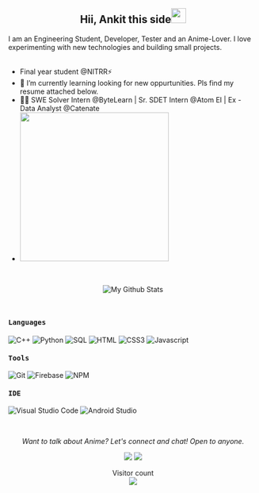 ### <h2 align="center">Hii, Ankit this side<img src="https://raw.githubusercontent.com/MartinHeinz/MartinHeinz/master/wave.gif" width="30px"></h2>



I am an Engineering Student, Developer, Tester and an Anime-Lover. I love experimenting with new technologies and building small projects.<br>
<br>
- Final year student @NITRR⚡
- 🔭 I’m currently learning looking for new oppurtunities. Pls find my resume attached below.
- ✍🏻 SWE Solver Intern @ByteLearn | Sr. SDET Intern @Atom EI | Ex - Data Analyst @Catenate
-  <img src="https://metrics.lecoq.io/ankit-kmar?template=classic&base.header=0&base.activity=0&base.community=0&base.repositories=0&base.metadata=0&languages=1&languages.colors=github&languages.threshold=0%25&config.timezone=Asia%2FCalcutta" alt="" width="300">
<br>
<p align="center">
<img alt="My Github Stats" align="center" src="https://github-readme-stats.ankit-kmar.vercel.app/api?username=ankit-kmar&show_icons=true&theme=gruvbox&show_icons=true&count_private=true">
  </p>
<br>

<h4><b><samp>Languages</samp></b></h4>

![C++](https://img.shields.io/badge/C%2B%2B-00599C?style=for-the-badge&logo=c%2B%2B&logoColor=white)
![Python](https://img.shields.io/badge/python-ED8B00?style=for-the-badge&logo=python&logoColor=yellow)
![SQL](https://img.shields.io/badge/sql-ED8B00?style=for-the-badge&logo=sql&logoColor=white)
![HTML](https://img.shields.io/badge/HTML5-E34F26?style=for-the-badge&logo=html5&logoColor=white)
![CSS3](https://img.shields.io/badge/CSS3-1572B6?style=for-the-badge&logo=css3&logoColor=white)
![Javascript](https://img.shields.io/badge/JavaScript-F7DF1E?style=for-the-badge&logo=javascript&logoColor=black)

<h4><b><samp>Tools </samp></b></h4>

![Git](https://img.shields.io/badge/Git-F05032?style=for-the-badge&logo=git&logoColor=white)
![Firebase](https://img.shields.io/badge/firebase-ffca28?style=for-the-badge&logo=firebase&logoColor=black)
![NPM](https://img.shields.io/badge/npm-CB3837?style=for-the-badge&logo=npm&logoColor=white)


<h4><b><samp>IDE</samp></b></h4>

![Visual Studio Code](https://img.shields.io/badge/Visual_Studio_Code-0078D4?style=for-the-badge&logo=visual%20studio%20code&logoColor=white)
![Android Studio](https://img.shields.io/badge/Android_Studio-3DDC84?style=for-the-badge&logo=Android-Studio&logoColor=ffffff)

</p>
  <br>
</p>


<p align="center">
  <i>Want to talk about Anime? Let's connect and chat! Open to anyone.</i>
<p align="center">
    <a href="https://twitter.com/AnkitKmar3" alt="Twitter"><img src="https://img.icons8.com/fluent/30/000000/twitter.png"></a>
    <a href="https://www.linkedin.com/in/ankit-kumar-345425192/" alt="Linkedin"><img src="https://img.icons8.com/fluent/30/000000/linkedin.png"></a>
</p>
  
</p>
<p align="center">
  Visitor count<br>
  <img src="https://profile-counter.glitch.me/ankit-kmar/count.svg" />
</p>
